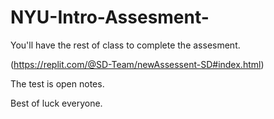 # NYU-Intro-Assesment-
You'll have the rest of class to complete the assesment.

(https://replit.com/@SD-Team/newAssessent-SD#index.html)

The test is open notes. 

Best of luck everyone.
